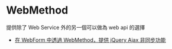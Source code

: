 # WebMethod

提供除了 Web Service 外的另一個可以做為 web api 的選擇  

- [在 WebForm 中透過 WebMethod，提供 jQuery Ajax 非同步功能](https://dev-felix72.blogspot.com/2016/07/webmethod-in-webform-by-c-charp.html)
